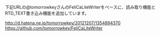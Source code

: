 下記URLの@tomorrowkeyさんのFeliCaLiteWriterをベースに、読み取り機能とRTD_TEXT書き込み機能を追加しています。

http://d.hatena.ne.jp/tomorrowkey/20121207/1354894370
https://github.com/tomorrowkey/FeliCaLiteWriter

